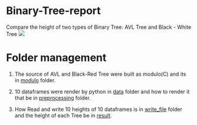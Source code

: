 # Binary-Tree-report
Compare the height of two types of Binary Tree: AVL Tree and Black - White Tree
<img src="https://upload.wikimedia.org/wikipedia/commons/thumb/d/da/Binary_search_tree.svg/1200px-Binary_search_tree.svg.png" style="text-aline:center,width=30%">
# Folder management

1. The source of AVL and Black-Red Tree were built as modulo(C) and its in <a href="https://github.com/trannhatkhoacm1612/Binary-Tree-report/tree/main/modulo">modulo</a> folder.

2. 10 dataframes were render by python in <a href="https://github.com/trannhatkhoacm1612/Binary-Tree-report/tree/main/data">data</a> folder and how to render it that be in <a href="https://github.com/trannhatkhoacm1612/Binary-Tree-report/tree/main/processing">preprocessing</a> folder.

3. How Read and write 10 heights of 10 dataframes is in <a href="https://github.com/trannhatkhoacm1612/Binary-Tree-report/tree/main/write_file">write_file</a> folder and the height of each Tree be in <a href="https://github.com/trannhatkhoacm1612/Binary-Tree-report/tree/main/result">result</a>.

